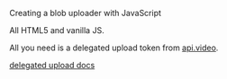 Creating a blob uploader with JavaScript


All HTML5 and vanilla JS.

All you need is a delegated upload token from [api.video](https://api.video).

[delegated upload docs](https://docs.api.video/reference#videos-delegated-upload)

